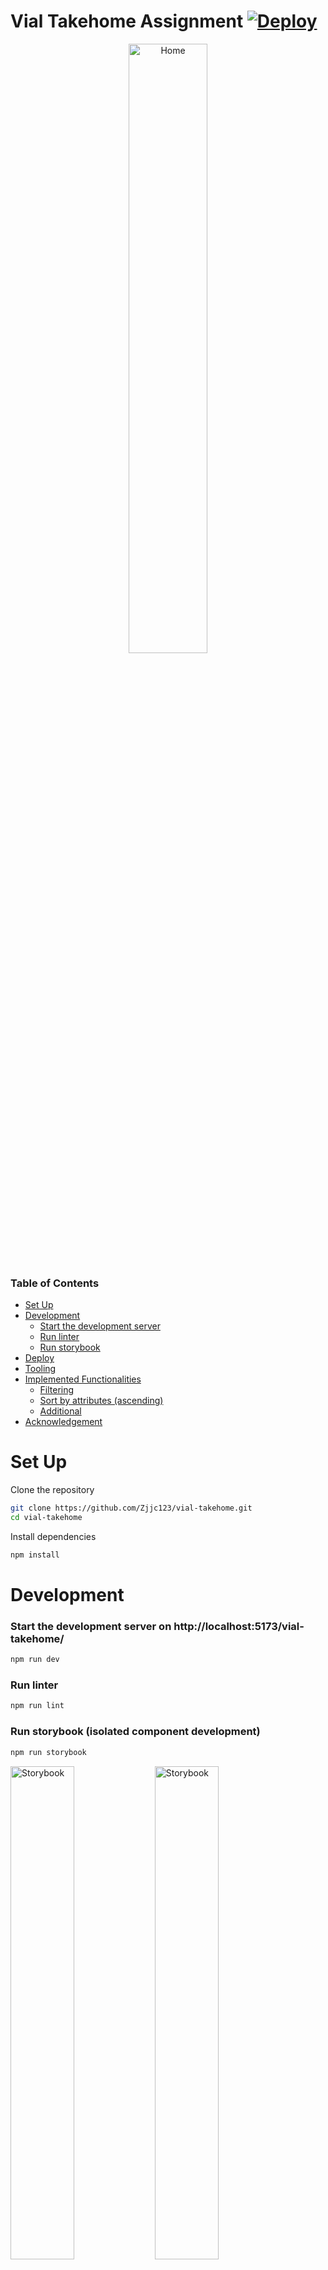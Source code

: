 # Vial Takehome Assignment [![Deploy](https://github.com/Zjjc123/vial-takehome/actions/workflows/main.yml/badge.svg)](https://github.com/Zjjc123/vial-takehome/actions/workflows/main.yml)

<center>
<img src="./docs/home.png" alt="Home" width="50%"/>
</center
>

### Table of Contents

- [Set Up](#set-up)
- [Development](#development)
  - [Start the development server](#start-the-development-server)
  - [Run linter](#run-linter)
  - [Run storybook](#run-storybook)
- [Deploy](#deploy)
- [Tooling](#tooling)
- [Implemented Functionalities](#implemented-functionalities)
  - [Filtering](#filtering)
  - [Sort by attributes (ascending)](#sort-by-attributes-ascending)
  - [Additional](#Additional)
- [Acknowledgement](#acknowledgement)

# Set Up

Clone the repository

```bash
git clone https://github.com/Zjjc123/vial-takehome.git
cd vial-takehome
```

Install dependencies

```bash
npm install
```

# Development

### Start the development server on http://localhost:5173/vial-takehome/

```bash
npm run dev
```

### Run linter

```bash
npm run lint
```

### Run storybook (isolated component development)

```bash
npm run storybook
```

<p float="left">
<img src="./docs/storybook1.png" alt="Storybook" width="45%"/>
<img src="./docs//storybook2.png" alt="Storybook" width="45%"/>
</p>

# Deploy

The app is deployed on GitHub Pages. The deployment is automated with GitHub Actions.

https://zjjc123.github.io/vial-takehome/

<center>
<img src="./docs/action.png" alt="Deploy" width="70%"/>
</center>

# Tooling

### Vite

I picked Vite (react typescript template) as the build tool for this project. It provides a faster development experience and better performance compared to CRA

### Mantine

I used Mantine for the UI components. It was recommended in the specs and I found it to be a great library with a lot of useful components including the light/dark mode switch.

### Storybook

I used Storybook for isolated component development. It was very helpful in developing and testing the components individually.

# Implemented Functionalities

<center>
<img src="./docs/toolbar.png" alt="Deploy" width="60%"/>
</center>

## Filtering

- Name (search bar)
- Age (range slider)
- Gender (dropdown)
- Diagnosis date (calendar range)
- Status (dropdown)

<center>
<img src="./docs/filter.png" alt="Deploy" width="20%"/>
</center>

## Sort by attributes (ascending)

- Name
- Age
- Diagnosis Date

<center>
<img src="./docs/sort.png" alt="Deploy" width="20%"/>
</center>

## Additional

### Pagination

<center>
<img src="./docs/page.png" alt="Deploy" width="60%"/>
</center>

### Skeleton Cards and animated Loader on loading

<center>
<img src="./docs/skeleton.png" alt="Deploy" width="60%"/>
</center>

### Light/Dark mode with mantine

<p>
<img src="./docs/light.png" alt="Deploy" width="45%"/>
<img src="./docs/dark.png" alt="Deploy" width="45%"/>
</p>

### Mobile accessibility (flexbox)

<center>
<img src="./docs/mobile.png" alt="Deploy" width="30%"/>
</center>

### Export selected data as json

Exporting Filtered Data (only Female)

<center>
<img src="./docs/female.png" alt="Deploy" width="20%"/>
</center>

# Acknowledgement

- [Vite](https://vitejs.dev/)
- [Mantine](https://mantine.dev/)
- [Storybook](https://storybook.js.org/)

Thank you to the Vial team for this opportunity. I had a lot of fun working on this project. I look forward to hearing from you soon.

Jason Zhang 2024
